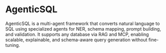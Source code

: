 # AgenticSQL
AgenticSQL is a multi-agent framework that converts natural language to SQL using specialized agents for NER, schema mapping, prompt building, and validation. It supports any database via RAG and MCP, enabling scalable, explainable, and schema-aware query generation without fine-tuning.
